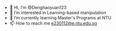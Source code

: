 - 👋 Hi, I’m @Denghaoyuan123
- 👀 I’m interested in Learning-based manipulation
- 🌱 I’m currently learning Master's Programs at NTU
- 📫 How to reach me e230112@e.ntu.edu.sg

<!---
Denghaoyuan123/Denghaoyuan123 is a ✨ special ✨ repository because its `README.md` (this file) appears on your GitHub profile.
You can click the Preview link to take a look at your changes.
--->
